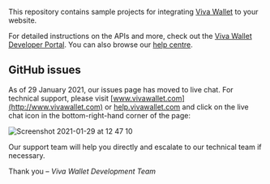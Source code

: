 This repository contains sample projects for integrating [Viva Wallet](https://www.vivawallet.com) to your website.

For detailed instructions on the APIs and more, check out the [Viva Wallet Developer Portal](https://developer.vivawallet.com). You can also browse our [help centre](https://help.vivawallet.com/hc/en-us).

## GitHub issues

As of 29 January 2021, our issues page has moved to live chat. For technical support, please visit [www.vivawallet.com](http://www.vivawallet.com) or [help.vivawallet.com](https://help.vivawallet.com/hc) and click on the live chat icon in the bottom-right-hand corner of the page:

![Screenshot 2021-01-29 at 12 47 10](https://user-images.githubusercontent.com/44943019/106276885-2134e900-6230-11eb-8c1a-ade0e95a3fc2.png)

Our support team will help you directly and escalate to our technical team if necessary. 

Thank you – _Viva Wallet Development Team_
